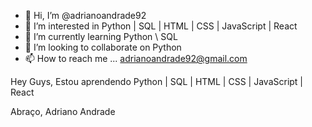 - 👋 Hi, I’m @adrianoandrade92
- 👀 I’m interested in Python | SQL | HTML | CSS | JavaScript | React 
- 🌱 I’m currently learning Python \ SQL
- 💞️ I’m looking to collaborate on Python
- 📫 How to reach me ... adrianoandrade92@gmail.com

Hey Guys,
Estou aprendendo Python | SQL | HTML | CSS | JavaScript | React 

  Abraço,
  Adriano Andrade

<!---
adrianoandrade92/adrianoandrade92 is a ✨ special ✨ repository because its `README.md` (this file) appears on your GitHub profile.
You can click the Preview link to take a look at your changes.
--->
